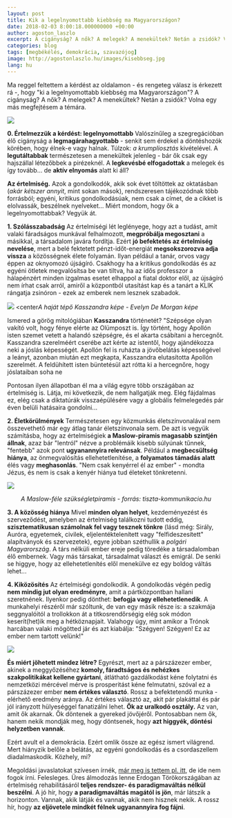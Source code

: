```yaml
---
layout: post
title: Kik a legelnyomottabb kiebbség ma Magyarországon?
date: 2018-02-03 8:00:18.000000000 +00:00
author: agoston_laszlo
excerpt: A cigányság? A nők? A melegek? A menekültek? Netán a zsidók? Volna egy más megfejtésem a témára.
categories: blog
tags: [megbékélés, demokrácia, szavazójog]
image: http://agostonlaszlo.hu/images/kisebbseg.jpg
lang: hu
---
```

Ma reggel feltettem a kérdést az oldalamon - és rengeteg válasz is érkezett rá -, hogy "ki a legelnyomottabb kiebbség ma Magyarországon"? A cigányság? A nők? A melegek? A menekültek? Netán a zsidók? Volna egy más megfejtésem a témára.

![](http://agostonlaszlo.hu/images/kisebbseg.jpg)

**0. Értelmezzük a kérdést: legelnyomottabb**
Valószínűleg a szegregációban élő cigányság a **legmagárahagyottabb** - senkit sem érdekel a döntéshozók körében, hogy élnek-e vagy halnak. Túlzok: *a krumpliosztás* kivételével. A **legutáltabbak** természetesen a menekültek jelenleg - bár ők csak egy hajszállal létezőbbek a pirézeknél. A **legkevésbé elfogadottak** a melegek és így tovább... de **aktív elnyomás** alatt ki áll?

**Az értelmiség.** Azok a gondolkodók, akik sok évet töltöttek az oktatásban (*akár kétszer annyit*, mint sokan mások), rendszeresen tájékozódnak több forrásból; egyéni, kritikus gondolkodásúak, nem csak a címet, de a cikket is elolvassák, beszélnek nyelveket... Miért mondom, hogy ők a legelnyomottabbak? Vegyük át.

**1. Szólásszabadság**
Az értelmiségi lét leglényege, hogy azt a tudást, amit valaki fáradságos munkával felhalmozott, **megpróbálja megosztani** a másikkal, a társadalom javára fordítja. Ezért **jó befektetés az értelmiség nevelése**, mert a belé fektetett pénzt-időt-energiát **megsokszorozva adja vissza** a közösségnek élete folyamán. Ilyan például a tanár, orvos vagy éppen az oknyomozó újságíró. Csakhogy ha a kritikus gondolkodás és az egyéni ötletek megvalósítsa be van tiltva, ha az idős professzor a hálapénzért minden izgalmas esetet elhappol a fiatal doktor elől, az újságíró nem írhat csak arról, amiről a központból utasítást kap és a tanárt a KLIK rángatja zsinóron - ezek az emberek nem lesznek szabadok. 

![](http://agostonlaszlo.hu/images/kasszandra.jpg)
<center<i>A haját tépő Kasszandra képe - Evelyn De Morgan képe</i></center>

Ismered a görög mitológiában **Kasszandra** történetét? "Szépsége olyan vakító volt, hogy fénye elérte az Olümposzt is. Így történt, hogy Apollón isten szemet vetett a halandó szépségre, és el akarta csábítani a hercegnőt. Kasszandra szerelméért cserébe azt kérte az istentől, hogy ajándékozza neki a jóslás képességét. Apollón fel is ruházta a jövőbelátás képességével a leányt, azonban miután ezt megkapta, Kasszandra elutasította Apollón szerelmét. A feldühített isten büntetésül azt rótta ki a hercegnőre, hogy jóslataiban soha ne 

Pontosan ilyen állapotban él ma a világ egyre több országában az értelmiség is. Látja, mi következik, de nem hallgatják meg. Elég fájdalmas ez, elég csak a diktatúrák visszaépülésére vagy a globális felmelegedés pár éven belüli hatásaira gondolni...

**2. Életkörülmények**
Természetesen egy közmunkás életszínvonalával nem összevethető már egy átlag tanár életszínvonala sem. De azt is vegyük számításba, hogy az értelmiségiek **a Maslow-piramis magasabb szintjén állnak**, azaz bár "lentról" nézve a problémáik kisebb súlyúnak tűnnek, "fentebb" azok pont **ugyanannyira relevánsak**. Például a **megbecsültség hiánya**, az önmegvalósítás ellehetetlenítése, a **folyamatos támadás alatt** élés vagy **meghasonlás**. "Nem csak kenyérrel él az ember" - mondta Jézus, és nem is csak a kenyér hiánya tud életeket tönkretenni.

![](http://tiszta-kommunikacio.hu/wp-content/uploads/2015/01/maslow-tk-1024x838.jpg)
<center><i>A Maslow-féle szükségletpiramis - forrás: tiszta-kommunikacio.hu</i></center>

**3. A közösség hiánya**
Mivel **minden olyan helyet**, kezdeményezést és szerveződést, amelyben az értelmiség találkozni tudott eddig, **szisztematikusan számolnak fel vagy tesznek tönkre** (lásd még: Sirály, Auróra, egyetemek, civilek, eljelentéktelenített vagy "felfideszesített" alapítványok és szervezetek), egyre jobban széthullik a *polgári Magyarország*. A társ nélküli ember ereje pedig töredéke a társadalomban élő embernek. Vagy más társakat, társadalmat választ és emigrál. De senki se higgye, hogy az ellehetetlenítés elől menekülve ez egy boldog váltás lehet...

**4. Kiközösítés**
Az értelmiségi gondolkodik. A gondolkodás végén pedig **nem mindig jut olyan eredményre**, amit a pártközpontban hallani szeretnének. Ilyenkor pedig dönthet: **befogja vagy ellehetetlenedik**. A munkahelyi részéről már szóltunk, de van egy másik része is: a szakmája seggnyalóitól a trollokkon át a titkosrendőrségig elég sok módon keserít(het)ik meg a hétköznapjait. Valahogy úgy, mint amikor a Trónok harcában valaki mögötted jár és azt kiabálja: "Szégyen! Szégyen! Ez az ember nem tartott velünk!"

![](https://media.giphy.com/media/m6tmCnGCNvTby/giphy.gif)

**És miért jöhetett mindez létre?** Egyrészt, mert az a párszázezer ember, akinek a meggyőzéséhez **komoly, fáradtságos és nehézkes szakpolitikákat kellene gyártani**, átlátható gazdálkodást kéne folytatni és nemzetközi mércével mérve is prosperitást kéne felmutatni, szóval ez a párszázezer ember **nem értékes választó**. Rossz a befektetendő munka - elérhető eredmény aránya. Az értékes választó az, akit pár plakáttal és pár jól irányzott hülyeséggel fanatizálni lehet. **Ők az uralkodó osztály.** Az van, amit ők akarnak. Ők döntenek a gyereked jövőjéről. Pontosabban nem ők, hanem nekik mondják meg, hogy döntsenek, hogy **azt higgyék, döntési helyzetben vannak**.

Ezért avult el a demokrácia. Ezért omlik össze az egész ismert világrend. Mert hiányzik belőle a belátás, az egyéni gondolkodás és a csordaszellem diadalmaskodik. Közhely, mi?

Megoldási javaslatokat szívesen írnék, [már meg is tettem pl. itt](http://agostonlaszlo.hu/blog/minden-ember-egyenlo/), de  ide nem fogok írni. Felesleges. Üres álmodozás lenne Erdogan Törökországában az értelmiség rehabilitásáról **teljes rendszer- és paradigmaváltás nélkül beszélni**. A jó hír, hogy **a paradigmaváltás magától is jön**, már látszik a horizonton. Vannak, akik látják és vannak, akik nem hisznek nekik. A rossz hír, hogy **az eljövetele mindkét félnek ugyanannyira fog fájni**.
